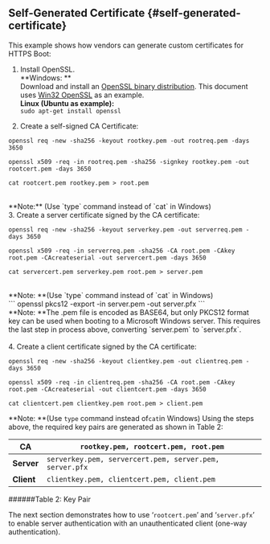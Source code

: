 <!--- @file
  First Chapter of EDK II Template Specification

  Copyright (c) 2017, Intel Corporation. All rights reserved.<BR>

  Redistribution and use in source (original document form) and 'compiled'
  forms (converted to PDF, epub, HTML and other formats) with or without
  modification, are permitted provided that the following conditions are met:

  1) Redistributions of source code (original document form) must retain the
     above copyright notice, this list of conditions and the following
     disclaimer as the first lines of this file unmodified.

  2) Redistributions in compiled form (transformed to other DTDs, converted to
     PDF, epub, HTML and other formats) must reproduce the above copyright
     notice, this list of conditions and the following disclaimer in the
     documentation and/or other materials provided with the distribution.

  THIS DOCUMENTATION IS PROVIDED BY TIANOCORE PROJECT "AS IS" AND ANY EXPRESS OR
  IMPLIED WARRANTIES, INCLUDING, BUT NOT LIMITED TO, THE IMPLIED WARRANTIES OF
  MERCHANTABILITY AND FITNESS FOR A PARTICULAR PURPOSE ARE DISCLAIMED. IN NO
  EVENT SHALL TIANOCORE PROJECT  BE LIABLE FOR ANY DIRECT, INDIRECT, INCIDENTAL,
  SPECIAL, EXEMPLARY, OR CONSEQUENTIAL DAMAGES (INCLUDING, BUT NOT LIMITED TO,
  PROCUREMENT OF SUBSTITUTE GOODS OR SERVICES; LOSS OF USE, DATA, OR PROFITS;
  OR BUSINESS INTERRUPTION) HOWEVER CAUSED AND ON ANY THEORY OF LIABILITY,
  WHETHER IN CONTRACT, STRICT LIABILITY, OR TORT (INCLUDING NEGLIGENCE OR
  OTHERWISE) ARISING IN ANY WAY OUT OF THE USE OF THIS DOCUMENTATION, EVEN IF
  ADVISED OF THE POSSIBILITY OF SUCH DAMAGE.

-->


## Self-Generated Certificate {#self-generated-certificate}

This example shows how vendors can generate custom certificates for HTTPS Boot:

1.  Install OpenSSL. <BR>
**Windows: **<BR>
Download and install an [OpenSSL binary distribution](https://www.openssl.org/community/binaries.html). This document uses [Win32 OpenSSL](https://slproweb.com/products/Win32OpenSSL.html) as an example.<BR>
**Linux (Ubuntu as example):** <br> `sudo apt-get install openssl`<br>

2.  Create a self-signed CA Certificate: 


```
openssl req -new -sha256 -keyout rootkey.pem -out rootreq.pem -days 3650

openssl x509 -req -in rootreq.pem -sha256 -signkey rootkey.pem -out rootcert.pem -days 3650

cat rootcert.pem rootkey.pem > root.pem
```
<BR>
**Note:** (Use `type` command instead of `cat` in Windows)<BR>
3.  Create a server certificate signed by the CA certificate:

```
openssl req -new -sha256 -keyout serverkey.pem -out serverreq.pem -days 3650

openssl x509 -req -in serverreq.pem -sha256 -CA root.pem -CAkey root.pem -CAcreateserial -out servercert.pem -days 3650

cat servercert.pem serverkey.pem root.pem > server.pem

```
<BR>
**Note: **(Use `type` command instead of `cat` in Windows)<BR>
```
openssl pkcs12 -export -in server.pem -out server.pfx
```
<BR>
**Note: **The .pem file is encoded as BASE64, but only PKCS12 format key can be used when booting to a Microsoft Windows server. This requires the last step in process above, converting `server.pem` to `server.pfx`.<BR><BR>
4.  Create a client certificate signed by the CA certificate:

```
openssl req -new -sha256 -keyout clientkey.pem -out clientreq.pem -days 3650

openssl x509 -req -in clientreq.pem -sha256 -CA root.pem -CAkey root.pem -CAcreateserial -out clientcert.pem -days 3650

cat clientcert.pem clientkey.pem root.pem > client.pem
```


**Note: **(Use `type` command instead of` cat `in Windows)
Using the steps above, the required key pairs are generated as shown in Table 2:



| **CA** | `rootkey.pem, rootcert.pem, root.pem` |
|---|---|
| **Server** | `serverkey.pem, servercert.pem, server.pem, server.pfx `|
| **Client** | `clientkey.pem, clientcert.pem, client.pem` |

######Table 2: Key Pair

The next section demonstrates how to use ‘`rootcert.pem`’ and ‘`server.pfx`’ to enable server authentication with an unauthenticated client (one-way authentication).